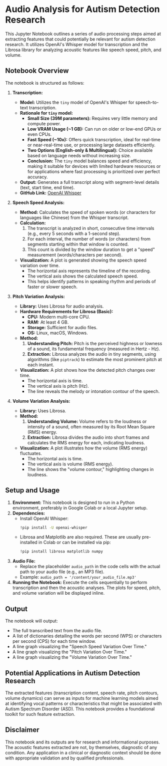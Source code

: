 # Audio Analysis for Autism Detection Research

This Jupyter Notebook outlines a series of audio processing steps aimed at extracting features that could potentially be relevant for autism detection research. It utilizes OpenAI's Whisper model for transcription and the Librosa library for analyzing acoustic features like speech speed, pitch, and volume.

## Notebook Overview

The notebook is structured as follows:

1.  **Transcription:**
    *   **Model:** Utilizes the `tiny` model of OpenAI's Whisper for speech-to-text transcription.
    *   **Rationale for `tiny` model:**
        *   **Small Size (39M parameters):** Requires very little memory and compute power.
        *   **Low VRAM Usage (~1 GB):** Can run on older or low-end GPUs or even CPUs.
        *   **Fast Speed (~10x):** Offers quick transcription, ideal for real-time or near-real-time use, or processing large datasets efficiently.
        *   **Two Options (English-only & Multilingual):** Choice available based on language needs without increasing size.
        *   **Conclusion:** The `tiny` model balances speed and efficiency, making it suitable for devices with limited hardware resources or for applications where fast processing is prioritized over perfect accuracy.
    *   **Output:** Generates a full transcript along with segment-level details (text, start time, end time).
    *   **GitHub Link:** [OpenAI Whisper](https://github.com/openai/whisper)

2.  **Speech Speed Analysis:**
    *   **Method:** Calculates the speed of spoken words (or characters for languages like Chinese) from the Whisper transcript.
    *   **Calculation:**
        1.  The transcript is analyzed in short, consecutive time intervals (e.g., every 5 seconds with a 1-second step).
        2.  For each interval, the number of words (or characters) from segments starting within that window is counted.
        3.  This count is divided by the window duration to get a "speed" measurement (words/characters per second).
    *   **Visualization:** A plot is generated showing the speech speed variation over time.
        *   The horizontal axis represents the timeline of the recording.
        *   The vertical axis shows the calculated speech speed.
        *   This helps identify patterns in speaking rhythm and periods of faster or slower speech.

3.  **Pitch Variation Analysis:**
    *   **Library:** Uses Librosa for audio analysis.
    *   **Hardware Requirements for Librosa (Basic):**
        *   **CPU:** Modern multi-core CPU.
        *   **RAM:** At least 4 GB.
        *   **Storage:** Sufficient for audio files.
        *   **OS:** Linux, macOS, Windows.
    *   **Method:**
        1.  **Understanding Pitch:** Pitch is the perceived highness or lowness of a sound, its fundamental frequency (measured in Hertz - Hz).
        2.  **Extraction:** Librosa analyzes the audio in tiny segments, using algorithms (like `piptrack`) to estimate the most prominent pitch at each instant.
    *   **Visualization:** A plot shows how the detected pitch changes over time.
        *   The horizontal axis is time.
        *   The vertical axis is pitch (Hz).
        *   The line reveals the melody or intonation contour of the speech.

4.  **Volume Variation Analysis:**
    *   **Library:** Uses Librosa.
    *   **Method:**
        1.  **Understanding Volume:** Volume refers to the loudness or intensity of a sound, often measured by its Root Mean Square (RMS) energy.
        2.  **Extraction:** Librosa divides the audio into short frames and calculates the RMS energy for each, indicating loudness.
    *   **Visualization:** A plot illustrates how the volume (RMS energy) fluctuates.
        *   The horizontal axis is time.
        *   The vertical axis is volume (RMS energy).
        *   The line shows the "volume contour," highlighting changes in loudness.

## Setup and Usage

1.  **Environment:** This notebook is designed to run in a Python environment, preferably in Google Colab or a local Jupyter setup.
2.  **Dependencies:**
    *   Install OpenAI Whisper:
        ```bash
        !pip install -U openai-whisper
        ```
    *   Librosa and Matplotlib are also required. These are usually pre-installed in Colab or can be installed via pip:
        ```bash
        !pip install librosa matplotlib numpy
        ```
3.  **Audio File:**
    *   Replace the placeholder `audio_path` in the code cells with the actual path to your audio file (e.g., an MP3 file).
    *   Example: `audio_path = '/content/your_audio_file.mp3'`
4.  **Running the Notebook:** Execute the cells sequentially to perform transcription and then the acoustic analyses. The plots for speed, pitch, and volume variation will be displayed inline.

## Output

The notebook will output:

*   The full transcribed text from the audio file.
*   A list of dictionaries detailing the words per second (WPS) or characters per second (CPS) for each time window.
*   A line graph visualizing the "Speech Speed Variation Over Time."
*   A line graph visualizing the "Pitch Variation Over Time."
*   A line graph visualizing the "Volume Variation Over Time."

## Potential Applications in Autism Detection Research

The extracted features (transcription content, speech rate, pitch contours, volume dynamics) can serve as inputs for machine learning models aimed at identifying vocal patterns or characteristics that might be associated with Autism Spectrum Disorder (ASD). This notebook provides a foundational toolkit for such feature extraction.

## Disclaimer

This notebook and its outputs are for research and informational purposes. The acoustic features extracted are not, by themselves, diagnostic of any condition. Any application in a clinical or diagnostic context should be done with appropriate validation and by qualified professionals.
